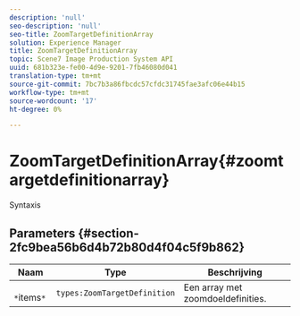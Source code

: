 ```yaml
---
description: 'null'
seo-description: 'null'
seo-title: ZoomTargetDefinitionArray
solution: Experience Manager
title: ZoomTargetDefinitionArray
topic: Scene7 Image Production System API
uuid: 681b323e-fe00-4d9e-9201-7fb46080d041
translation-type: tm+mt
source-git-commit: 7bc7b3a86fbcdc57cfdc31745fae3afc06e44b15
workflow-type: tm+mt
source-wordcount: '17'
ht-degree: 0%

---
```



# ZoomTargetDefinitionArray{#zoomtargetdefinitionarray}

Syntaxis

## Parameters {#section-2fc9bea56b6d4b72b80d4f04c5f9b862}

| Naam | Type | Beschrijving |
|---|---|---|
| ` *`items`*` | `types:ZoomTargetDefinition` | Een array met zoomdoeldefinities. |

